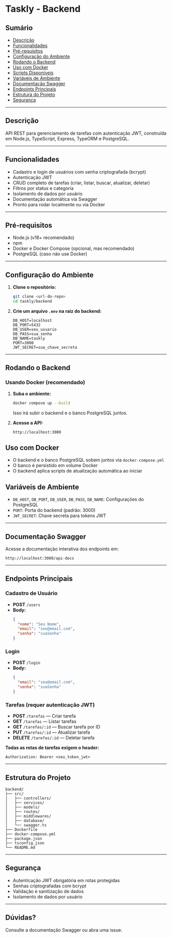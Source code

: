 # Taskly - Backend

## Sumário
- [Descrição](#descrição)
- [Funcionalidades](#funcionalidades)
- [Pré-requisitos](#pré-requisitos)
- [Configuração do Ambiente](#configuração-do-ambiente)
- [Rodando o Backend](#rodando-o-backend)
- [Uso com Docker](#uso-com-docker)
- [Scripts Disponíveis](#scripts-disponíveis)
- [Variáveis de Ambiente](#variáveis-de-ambiente)
- [Documentação Swagger](#documentação-swagger)
- [Endpoints Principais](#endpoints-principais)
- [Estrutura do Projeto](#estrutura-do-projeto)
- [Segurança](#segurança)

---

## Descrição

API REST para gerenciamento de tarefas com autenticação JWT, construída em Node.js, TypeScript, Express, TypeORM e PostgreSQL.

---

## Funcionalidades

- Cadastro e login de usuários com senha criptografada (bcrypt)
- Autenticação JWT
- CRUD completo de tarefas (criar, listar, buscar, atualizar, deletar)
- Filtros por status e categoria
- Isolamento de dados por usuário
- Documentação automática via Swagger
- Pronto para rodar localmente ou via Docker

---

## Pré-requisitos

- Node.js (v18+ recomendado)
- npm
- Docker e Docker Compose (opcional, mas recomendado)
- PostgreSQL (caso não use Docker)

---

## Configuração do Ambiente

1. **Clone o repositório:**
   ```bash
   git clone <url-do-repo>
   cd taskly/backend
   ```

2. **Crie um arquivo `.env` na raiz do backend:**
   ```
   DB_HOST=localhost
   DB_PORT=5432
   DB_USER=seu_usuario
   DB_PASS=sua_senha
   DB_NAME=taskly
   PORT=3000
   JWT_SECRET=sua_chave_secreta
   ```

---

## Rodando o Backend

### Usando Docker (recomendado)

1. **Suba o ambiente:**
   ```bash
   docker compose up --build
   ```
   Isso irá subir o backend e o banco PostgreSQL juntos.

2. **Acesse a API:**
   ```
   http://localhost:3000
   ```


## Uso com Docker

- O backend e o banco PostgreSQL sobem juntos via `docker-compose.yml`
- O banco é persistido em volume Docker
- O backend aplica scripts de atualização automática ao iniciar



## Variáveis de Ambiente

- `DB_HOST`, `DB_PORT`, `DB_USER`, `DB_PASS`, `DB_NAME`: Configurações do PostgreSQL
- `PORT`: Porta do backend (padrão: 3000)
- `JWT_SECRET`: Chave secreta para tokens JWT

---

## Documentação Swagger

Acesse a documentação interativa dos endpoints em:
```
http://localhost:3000/api-docs
```

---

## Endpoints Principais

### Cadastro de Usuário
- **POST** `/users`
- **Body:**
  ```json
  {
    "nome": "Seu Nome",
    "email": "seu@email.com",
    "senha": "suaSenha"
  }
  ```

### Login
- **POST** `/login`
- **Body:**
  ```json
  {
    "email": "seu@email.com",
    "senha": "suaSenha"
  }
  ```

### Tarefas (requer autenticação JWT)
- **POST** `/tarefas` — Criar tarefa
- **GET** `/tarefas` — Listar tarefas
- **GET** `/tarefas/:id` — Buscar tarefa por ID
- **PUT** `/tarefas/:id` — Atualizar tarefa
- **DELETE** `/tarefas/:id` — Deletar tarefa

**Todas as rotas de tarefas exigem o header:**
```
Authorization: Bearer <seu_token_jwt>
```

---

## Estrutura do Projeto

```
backend/
├── src/
│   ├── controllers/
│   ├── services/
│   ├── models/
│   ├── routes/
│   ├── middlewares/
│   ├── database/
│   └── swagger.ts
├── Dockerfile
├── docker-compose.yml
├── package.json
├── tsconfig.json
└── README.md
```

---

## Segurança

- Autenticação JWT obrigatória em rotas protegidas
- Senhas criptografadas com bcrypt
- Validação e sanitização de dados
- Isolamento de dados por usuário

---

## Dúvidas?

Consulte a documentação Swagger ou abra uma issue. 